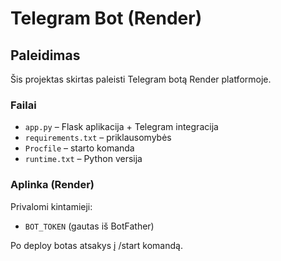 # Telegram Bot (Render)

## Paleidimas
Šis projektas skirtas paleisti Telegram botą Render platformoje.

### Failai
- `app.py` – Flask aplikacija + Telegram integracija
- `requirements.txt` – priklausomybės
- `Procfile` – starto komanda
- `runtime.txt` – Python versija

### Aplinka (Render)
Privalomi kintamieji:
- `BOT_TOKEN` (gautas iš BotFather)

Po deploy botas atsakys į /start komandą.
